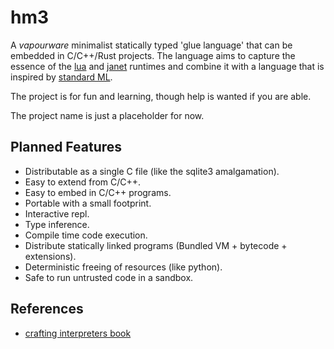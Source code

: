 # hm3

A *vapourware* minimalist statically typed 'glue language' that can be embedded in C/C++/Rust projects. The language aims to capture the essence of the [lua](https://www.lua.org) and [janet](https://janet-lang.org) runtimes and combine it with a language that is inspired by [standard ML](https://en.wikipedia.org/wiki/Standard_ML).

The project is for fun and learning, though help is wanted if you are able.

The project name is just a placeholder for now.

## Planned Features

- Distributable as a single C file (like the sqlite3 amalgamation).
- Easy to extend from C/C++.
- Easy to embed in C/C++ programs.
- Portable with a small footprint.
- Interactive repl.
- Type inference.
- Compile time code execution.
- Distribute statically linked programs (Bundled VM + bytecode + extensions).
- Deterministic freeing of resources (like python).
- Safe to run untrusted code in a sandbox.

## References

- [crafting interpreters book](https://craftinginterpreters.com/)
